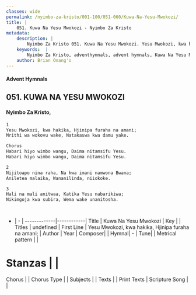 ```yaml
---
classes: wide
permalink: /nyimbo-za-kristo/001-100/051-060/Kuwa-Na-Yesu-Mwokozi/
title: |
    051. Kuwa Na Yesu Mwokozi - Nyimbo Za Kristo
metadata:
    description: |
        Nyimbo Za Kristo 051. Kuwa Na Yesu Mwokozi. Yesu Mwokozi, kwa hakika, Hjinipa furaha na amani; Mrithi wa wokovu wake, Natakaswa kwa damu yake.  Chorus Habari hiyo wimbo wangu, Daima nitamsifu Yesu. Habari hiyo wimbo wangu, Daima nitamsifu Yesu.  2	 Nijitoapo nina raha, Na kwa imani namwona Bwana; Aniletea malaika, Wananilinda, niiokoke.  3	 Hali na mali anitwaa, Katika Yesu nabarikiwa; Nikimgoja kwa subira, Wema wake unanitosha.	    
    keywords:  |
        Nyimbo Za Kristo, adventhymnals, advent hymnals, Kuwa Na Yesu Mwokozi, Yesu Mwokozi, kwa hakika, Hjinipa furaha na amani;. 
    author: Brian Onang'o
---
```


#### Advent Hymnals
## 051. KUWA NA YESU MWOKOZI
####  Nyimbo Za Kristo,

```txt
1
Yesu Mwokozi, kwa hakika, Hjinipa furaha na amani;
Mrithi wa wokovu wake, Natakaswa kwa damu yake.

Chorus
Habari hiyo wimbo wangu, Daima nitamsifu Yesu.
Habari hiyo wimbo wangu, Daima nitamsifu Yesu.

2	
Nijitoapo nina raha, Na kwa imani namwona Bwana;
Aniletea malaika, Wananilinda, niiokoke.

3	
Hali na mali anitwaa, Katika Yesu nabarikiwa;
Nikimgoja kwa subira, Wema wake unanitosha.	




```

- |   -  |
-------------|------------|
Title | Kuwa Na Yesu Mwokozi |
Key |  |
Titles | undefined |
First Line | Yesu Mwokozi, kwa hakika, Hjinipa furaha na amani; |
Author | 
Year | 
Composer| |
Hymnal|  - |
Tune|  |
Metrical pattern | |
# Stanzas |  |
Chorus |  |
Chorus Type |  |
Subjects | |
Texts |  |
Print Texts | 
Scripture Song |  |
    
